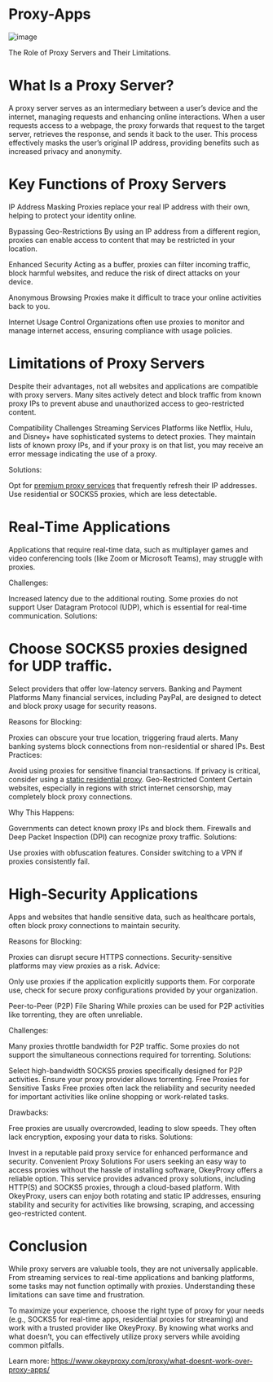 # Proxy-Apps
![image](https://github.com/user-attachments/assets/dc31db19-4a0d-4259-9229-426ffbf11954)

The Role of Proxy Servers and Their Limitations.

# What Is a Proxy Server?
A proxy server serves as an intermediary between a user’s device and the internet, managing requests and enhancing online interactions. When a user requests access to a webpage, the proxy forwards that request to the target server, retrieves the response, and sends it back to the user. This process effectively masks the user’s original IP address, providing benefits such as increased privacy and anonymity.

# Key Functions of Proxy Servers
IP Address Masking
Proxies replace your real IP address with their own, helping to protect your identity online.

Bypassing Geo-Restrictions
By using an IP address from a different region, proxies can enable access to content that may be restricted in your location.

Enhanced Security
Acting as a buffer, proxies can filter incoming traffic, block harmful websites, and reduce the risk of direct attacks on your device.

Anonymous Browsing
Proxies make it difficult to trace your online activities back to you.

Internet Usage Control
Organizations often use proxies to monitor and manage internet access, ensuring compliance with usage policies.

# Limitations of Proxy Servers
Despite their advantages, not all websites and applications are compatible with proxy servers. Many sites actively detect and block traffic from known proxy IPs to prevent abuse and unauthorized access to geo-restricted content.

Compatibility Challenges
Streaming Services
Platforms like Netflix, Hulu, and Disney+ have sophisticated systems to detect proxies. They maintain lists of known proxy IPs, and if your proxy is on that list, you may receive an error message indicating the use of a proxy.

Solutions:

Opt for [premium proxy services](https://www.okeyproxy.com/) that frequently refresh their IP addresses.
Use residential or SOCKS5 proxies, which are less detectable.

# Real-Time Applications
Applications that require real-time data, such as multiplayer games and video conferencing tools (like Zoom or Microsoft Teams), may struggle with proxies.

Challenges:

Increased latency due to the additional routing.
Some proxies do not support User Datagram Protocol (UDP), which is essential for real-time communication.
Solutions:

# Choose SOCKS5 proxies designed for UDP traffic.
Select providers that offer low-latency servers.
Banking and Payment Platforms
Many financial services, including PayPal, are designed to detect and block proxy usage for security reasons.

Reasons for Blocking:

Proxies can obscure your true location, triggering fraud alerts.
Many banking systems block connections from non-residential or shared IPs.
Best Practices:

Avoid using proxies for sensitive financial transactions.
If privacy is critical, consider using a [static residential proxy](https://www.okeyproxy.com/en/static-residential-proxies).
Geo-Restricted Content
Certain websites, especially in regions with strict internet censorship, may completely block proxy connections.

Why This Happens:

Governments can detect known proxy IPs and block them.
Firewalls and Deep Packet Inspection (DPI) can recognize proxy traffic.
Solutions:

Use proxies with obfuscation features.
Consider switching to a VPN if proxies consistently fail.

# High-Security Applications
Apps and websites that handle sensitive data, such as healthcare portals, often block proxy connections to maintain security.

Reasons for Blocking:

Proxies can disrupt secure HTTPS connections.
Security-sensitive platforms may view proxies as a risk.
Advice:

Only use proxies if the application explicitly supports them.
For corporate use, check for secure proxy configurations provided by your organization.

Peer-to-Peer (P2P) File Sharing
While proxies can be used for P2P activities like torrenting, they are often unreliable.

Challenges:

Many proxies throttle bandwidth for P2P traffic.
Some proxies do not support the simultaneous connections required for torrenting.
Solutions:

Select high-bandwidth SOCKS5 proxies specifically designed for P2P activities.
Ensure your proxy provider allows torrenting.
Free Proxies for Sensitive Tasks
Free proxies often lack the reliability and security needed for important activities like online shopping or work-related tasks.

Drawbacks:

Free proxies are usually overcrowded, leading to slow speeds.
They often lack encryption, exposing your data to risks.
Solutions:

Invest in a reputable paid proxy service for enhanced performance and security.
Convenient Proxy Solutions
For users seeking an easy way to access proxies without the hassle of installing software, OkeyProxy offers a reliable option. This service provides advanced proxy solutions, including HTTP(S) and SOCKS5 proxies, through a cloud-based platform. With OkeyProxy, users can enjoy both rotating and static IP addresses, ensuring stability and security for activities like browsing, scraping, and accessing geo-restricted content.

# Conclusion
While proxy servers are valuable tools, they are not universally applicable. From streaming services to real-time applications and banking platforms, some tasks may not function optimally with proxies. Understanding these limitations can save time and frustration.

To maximize your experience, choose the right type of proxy for your needs (e.g., SOCKS5 for real-time apps, residential proxies for streaming) and work with a trusted provider like OkeyProxy. By knowing what works and what doesn’t, you can effectively utilize proxy servers while avoiding common pitfalls.

Learn more: https://www.okeyproxy.com/proxy/what-doesnt-work-over-proxy-apps/
